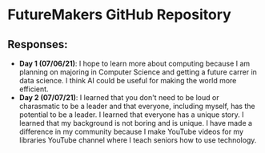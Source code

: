 
# FutureMakers GitHub Repository
## Responses:
   - **Day 1 (07/06/21)**: I hope to learn more about computing because I am planning on majoring in Computer Science and getting a future carrer in data science. I think AI could be useful for making the world more efficient. 
   - **Day 2 (07/07/21)**: I learned that you don't need to be loud or charasmatic to be a leader and that everyone, including myself, has the potential to be a leader. I learned that everyone has a unique story. I learned that my background is not boring and is unique. I have made a difference in my community because I make YouTube videos for my libraries YouTube channel where I teach seniors how to use technology.  
